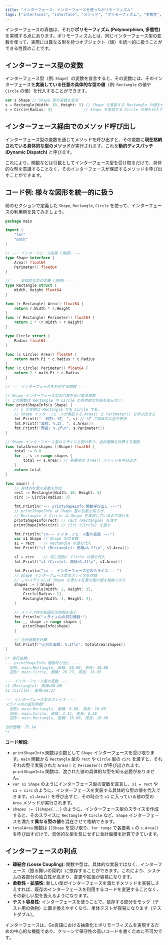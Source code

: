 ```yaml
---
title: "インターフェース: インターフェースを使ったポリモーフィズム"
tags: ["interfaces", "interface", "メソッド", "ポリモーフィズム", "多態性", "疎結合"]
---
```


インターフェースの真価は、それが**ポリモーフィズム (Polymorphism, 多態性)** を実現する点にあります。ポリモーフィズムとは、同じインターフェース型の変数を使って、実際には異なる型を持つオブジェクト（値）を統一的に扱うことができる性質のことです。

## インターフェース型の変数

インターフェース型（例: `Shape`）の変数を宣言すると、その変数には、そのインターフェースを**実装している任意の具体的な型の値**（例: `Rectangle` の値や `Circle` の値）を代入することができます。

```go
var s Shape // Shape 型の変数を宣言
s = Rectangle{Width: 10, Height: 5} // Shape を実装する Rectangle の値を代入できる
s = Circle{Radius: 3}              // Shape を実装する Circle の値も代入できる
```

## インターフェース経由でのメソッド呼び出し

インターフェース型の変数を通じてメソッドを呼び出すと、その変数に**現在格納されている具体的な型のメソッド**が実行されます。これを**動的ディスパッチ (Dynamic Dispatch)** と呼びます。

これにより、関数などは引数としてインターフェース型を受け取るだけで、具体的な型を意識することなく、そのインターフェースが保証するメソッドを呼び出すことができます。

## コード例: 様々な図形を統一的に扱う

前のセクションで定義した `Shape`, `Rectangle`, `Circle` を使って、インターフェースの利用例を見てみましょう。

```go title="インターフェースを使ったポリモーフィズムの例"
package main

import (
	"fmt"
	"math"
)

// --- インターフェース定義 (再掲) ---
type Shape interface {
	Area() float64
	Perimeter() float64
}

// --- 具体的な型の定義 (再掲) ---
type Rectangle struct {
	Width, Height float64
}

func (r Rectangle) Area() float64 {
	return r.Width * r.Height
}
func (r Rectangle) Perimeter() float64 {
	return 2 * (r.Width + r.Height)
}

type Circle struct {
	Radius float64
}

func (c Circle) Area() float64 {
	return math.Pi * c.Radius * c.Radius
}
func (c Circle) Perimeter() float64 {
	return 2 * math.Pi * c.Radius
}

// --- インターフェースを利用する関数 ---

// Shape インターフェース型の引数を受け取る関数
// この関数は Rectangle や Circle の具体的な実装を知らない
func printShapeInfo(s Shape) {
	// s が実際に Rectangle でも Circle でも、
	// Shape インターフェースが保証する Area() と Perimeter() を呼び出せる
	fmt.Printf("  図形: %T, ", s) // %T で具体的な型を表示
	fmt.Printf("面積: %.2f, ", s.Area())
	fmt.Printf("周長: %.2f\n", s.Perimeter())
}

// Shape インターフェース型のスライスを受け取り、合計面積を計算する関数
func totalArea(shapes []Shape) float64 {
	total := 0.0
	for _, s := range shapes {
		total += s.Area() // 各要素の Area() メソッドを呼び出す
	}
	return total
}

func main() {
	// 具体的な型の変数を作成
	rect := Rectangle{Width: 10, Height: 5}
	circ := Circle{Radius: 3}

	fmt.Println("--- printShapeInfo 関数呼び出し ---")
	// printShapeInfo は Shape 型の引数を取るが、
	// Rectangle と Circle は Shape を実装しているので渡せる
	printShapeInfo(rect) // rect (Rectangle) を渡す
	printShapeInfo(circ) // circ (Circle) を渡す

	fmt.Println("\n--- インターフェース型の変数 ---")
	var s1 Shape // Shape 型の変数
	s1 = rect    // Rectangle の値を代入
	fmt.Printf("s1 (Rectangle): 面積=%.2f\n", s1.Area())

	s1 = circ    // 同じ変数に Circle の値を代入
	fmt.Printf("s1 (Circle): 面積=%.2f\n", s1.Area())

	fmt.Println("\n--- インターフェース型のスライス ---")
	// Shape インターフェース型のスライスを作成
	// このスライスには Shape を満たす任意の型の値を格納できる
	shapes := []Shape{
		Rectangle{Width: 2, Height: 3},
		Circle{Radius: 1},
		Rectangle{Width: 4, Height: 4},
	}

	// スライス内の各図形の情報を表示
	fmt.Println("スライス内の図形情報:")
	for _, shape := range shapes {
		printShapeInfo(shape)
	}

	// 合計面積を計算
	fmt.Printf("\n合計面積: %.2f\n", totalArea(shapes))
}

/* 実行結果:
--- printShapeInfo 関数呼び出し ---
  図形: main.Rectangle, 面積: 50.00, 周長: 30.00
  図形: main.Circle, 面積: 28.27, 周長: 18.85

--- インターフェース型の変数 ---
s1 (Rectangle): 面積=50.00
s1 (Circle): 面積=28.27

--- インターフェース型のスライス ---
スライス内の図形情報:
  図形: main.Rectangle, 面積: 6.00, 周長: 10.00
  図形: main.Circle, 面積: 3.14, 周長: 6.28
  図形: main.Rectangle, 面積: 16.00, 周長: 16.00

合計面積: 25.14
*/
```

**コード解説:**

*   `printShapeInfo` 関数は引数として `Shape` インターフェースを受け取ります。`main` 関数から `Rectangle` 型の `rect` や `Circle` 型の `circ` を渡すと、それぞれの型で実装された `Area()` と `Perimeter()` が呼び出されます。`printShapeInfo` 関数は、渡された値の具体的な型を知る必要がありません。
*   `var s1 Shape` のようにインターフェース型の変数を宣言し、`s1 = rect` や `s1 = circ` のように、インターフェースを実装する具体的な型の値を代入できます。`s1.Area()` を呼び出すと、その時点で `s1` に入っている値の型の `Area` メソッドが実行されます。
*   `shapes := []Shape{...}` のように、インターフェース型のスライスを作成すると、そのスライスに `Rectangle` や `Circle` など、`Shape` インターフェースを満たす**異なる型の値**を混在させて格納できます。
*   `totalArea` 関数は `[]Shape` を受け取り、`for range` で各要素 `s` の `s.Area()` を呼び出すだけで、具体的な型を気にせずに合計面積を計算できています。

## インターフェースの利点

*   **疎結合 (Loose Coupling):** 関数や型は、具体的な実装ではなく、インターフェース（振る舞いの契約）に依存することができます。これにより、システムの各部分の独立性が高まり、変更や拡張が容易になります。
*   **柔軟性・拡張性:** 新しい型がインターフェースを満たすメソッドを実装しさえすれば、既存のインターフェースを利用するコードを変更することなく、その新しい型を扱えるようになります。
*   **テスト容易性:** インターフェースを使うことで、依存する部分をモック（テスト用の偽物）に置き換えやすくなり、単体テストが容易になります（テストダブル）。

インターフェースは、Go言語における抽象化とポリモーフィズムを実現するための中心的な機能であり、クリーンで保守性の高いコードを書くために不可欠です。